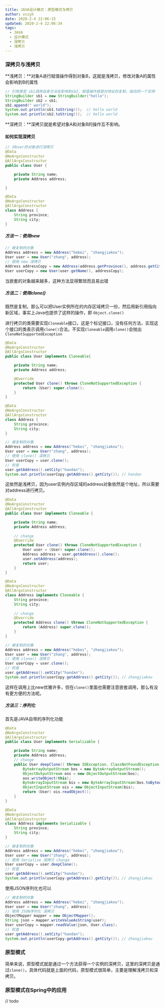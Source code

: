 ```yaml
---
title: JAVA设计模式：原型模式与拷贝
author: vczyh
date: 2020-2-4 22:06:15
updated: 2020-2-4 22:06:34
tags: 
  - JAVA
  - 设计模式
  - 深拷贝
  - 浅拷贝
---
```


### 深拷贝与浅拷贝

**浅拷贝：**对象A进行赋值操作得到对象B，这就是浅拷贝，修改对象A的属性会影响到B的属性

```java
// 引用类型 sb1调用自身方法会影响到sb2，赋值操作就是对地址的复制，指向同一个实例
StringBuilder sb1 = new StringBuilder("hello");
StringBuilder sb2 = sb1;
sb1.append(" world");
System.out.println(sb1.toString());  // hello world
System.out.println(sb2.toString());  // hello world
```

**深拷贝：**深拷贝就是希望对象A和对象B的操作互不影响。

<!--more-->

#### 如何实现深拷贝

```java
// 对User的对象进行深拷贝
@Data
@NoArgsConstructor
@AllArgsConstructor
public class User {

    private String name;
    private Address address;

}

@Data
@NoArgsConstructor
@AllArgsConstructor
class Address {
    String province;
    String city;
}
```

##### 方法一：使用new

```java
// 被复制的对象
Address address = new Address("hebei", "zhangjiakou");
User user = new User("zhang", address);
// 使用 new 深拷贝
Address addressCopy = new Address(address.getProvince(), address.getCity());
User userCopy = new User(user.getName(), addressCopy);
```

当嵌套的对象越来越多，这种方法显得繁琐而且易出错

##### 方法二：使用clone()

既然是复制，那么可以把User实例所在的内存区域拷贝一份，然后用新引用指向新区域，事实上Java也提供了这样的操作，即 `Object.clone()`

进行拷贝的类需要实现`Cloneable`接口，这是个标记接口，没有任何方法，实现这个接口的类表示调用`clone()`合法。不实现`Cloneable`调用`clone()`会抛出`CloneNotSupportedException`

```java
@Data
@NoArgsConstructor
@AllArgsConstructor
public class User implements Cloneable{

    private String name;
    private Address address;

    @Override
    protected User clone() throws CloneNotSupportedException {
        return (User) super.clone();
    }
}

@Data
@NoArgsConstructor
@AllArgsConstructor
class Address {
    String province;
    String city;
}
```

```java
// 被复制的对象
Address address = new Address("hebei", "zhangjiakou");
User user = new User("zhang", address);
// 使用 clone() 深拷贝
User userCopy = user.clone();
// 检查
user.getAddress().setCity("handan");
System.out.println(userCopy.getAddress().getCity()); // handan
```

这依然是浅拷贝，因为user实例内存区域的address对象依然是个地址，所以需要对address进行拷贝。

```java
@Data
@NoArgsConstructor
@AllArgsConstructor
public class User implements Cloneable {

    private String name;
    private Address address;
	
    // change
    @Override
    protected User clone() throws CloneNotSupportedException {
        User user = (User) super.clone();
        Address address = user.getAddress().clone();
        user.setAddress(address);
        return user;
    }
}

@Data
@NoArgsConstructor
@AllArgsConstructor
class Address implements Cloneable {
    String province;
    String city;
	
    // change
    @Override
    protected Address clone() throws CloneNotSupportedException {
        return (Address) super.clone();
    }
}
```

```java
// 被复制的对象
Address address = new Address("hebei", "zhangjiakou");
User user = new User("zhang", address);
// 使用 clone() 深拷贝
User userCopy = user.clone();
// 检查
user.getAddress().setCity("handan");
System.out.println(userCopy.getAddress().getCity()); // zhangjiakou
```

这样在调用上比new优雅许多，但在`clone()`里面也需要注意嵌套调用，那么有没有更方便的方法呢。

##### 方法三：序列化

首先是JAVA自带的序列化功能

```java
@Data
@NoArgsConstructor
@AllArgsConstructor
public class User implements Serializable {

    private String name;
    private Address address;
	// change
    public User deepClone() throws IOException, ClassNotFoundException {
        ByteArrayOutputStream bos = new ByteArrayOutputStream();
        ObjectOutputStream oos = new ObjectOutputStream(bos);
        oos.writeObject(this);
        ByteArrayInputStream bis = new ByteArrayInputStream(bos.toByteArray());
        ObjectInputStream ois = new ObjectInputStream(bis);
        return (User) ois.readObject();
    }
}

@Data
@NoArgsConstructor
@AllArgsConstructor
class Address implements Serializable {
    String province;
    String city;
}
```

```java
// 被复制的对象
Address address = new Address("hebei", "zhangjiakou");
User user = new User("zhang", address);
// 使用 Serialize 深拷贝 change
User userCopy = user.deepClone();
// 检查
user.getAddress().setCity("handan");
System.out.println(userCopy.getAddress().getCity()); // zhangjiakou
```

使用JSON序列化也可以

```java
// 被复制的对象
Address address = new Address("hebei", "zhangjiakou");
User user = new User("zhang", address);
// 使用 JSON序列化 深拷贝
ObjectMapper mapper = new ObjectMapper();
String json = mapper.writeValueAsString(user);
User userCopy = mapper.readValue(json, User.class);
// 检查
user.getAddress().setCity("handan");
System.out.println(userCopy.getAddress().getCity()); // zhangjiakou
```

### 原型模式

简单来说，原型模式就是通过一个方法获得一个实例的深拷贝，这里的深拷贝是通过`clone()`，具体代码就是上面的代码，原型模式很简单，主要是理解浅拷贝和深拷贝。

### 原型模式在Spring中的应用

// todo

